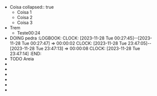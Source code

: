 - Coisa
  collapsed:: true
	- Coisa 1
	- Coisa 2
	- Coisa 3
- Trem
	- Teste00:24
- DOING pedra
  :LOGBOOK:
  CLOCK: [2023-11-28 Tue 00:27:45]--[2023-11-28 Tue 00:27:47] =>  00:00:02
  CLOCK: [2023-11-28 Tue 23:47:05]--[2023-11-28 Tue 23:47:13] =>  00:00:08
  CLOCK: [2023-11-28 Tue 23:47:14]
  :END:
- TODO Areia
-
-
-
-
-
-